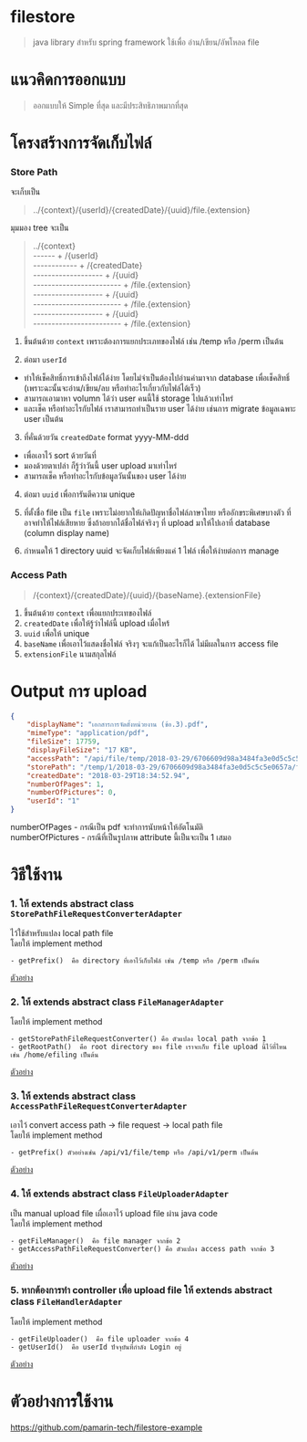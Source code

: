 # filestore

> java library สำหรับ spring framework ใช้เพื่อ อ่าน/เขียน/อัพโหลด file

# แนวคิดการออกแบบ  

> ออกแบบให้ Simple ที่สุด และมีประสิทธิภาพมากที่สุด  

# โครงสร้างการจัดเก็บไฟล์  

### Store Path  

จะเก็บเป็น

> ../{context}/{userId}/{createdDate}/{uuid}/file.{extension}  
  
มุมมอง tree จะเป็น  
  
> ../{context}    
------ + /{userId}    
------------ + /{createdDate}  
------------------- + /{uuid}  
------------------------ + /file.{extension}  
------------------- + /{uuid}  
------------------------ + /file.{extension}  
------------------- + /{uuid}  
------------------------ + /file.{extension}  

1. ขึ้นต้นด้วย `context` เพราะต้องการแยกประเภทของไฟล์ เช่น /temp หรือ /perm เป็นต้น  

2. ต่อมา `userId` 
- ทำให้เช็คสิทธิ์การเข้าถึงไฟล์ได้ง่าย โดยไม่จำเป็นต้องไปอ่านค่ามาจาก database เพื่อเช็คสิทธิ์ (เพราะฉะนั้นจะอ่าน/เขียน/ลบ หรือทำอะไรเกี่ยวกับไฟล์ได้เร็ว)  
- สามารถเอามาหา volumn ได้ว่า user คนนี้ใช้ storage ไปแล้วเท่าไหร่  
- และเช็ค หรือทำอะไรกับไฟล์ เราสามารถทำเป็นราย user ได้ง่าย เช่นการ migrate ข้อมูลเฉพาะ user เป็นต้น  

3. ที่คั่นด้วยวัน `createdDate` format yyyy-MM-ddd 
- เพื่อเอาไว้ sort ด้วยวันที่ 
- มองด้วยตาเปล่า ก็รู้ว่าวันนี้ user upload มาเท่าไหร่
- สามารถเช็ค หรือทำอะไรกับข้อมูลวันนั้นของ user ได้ง่าย  
  
4. ต่อมา `uuid` เพื่อการันตีความ unique 

5. ที่ตั้งชื่อ file เป็น `file` เพราะไม่อยากให้เกิดปัญหาชื่อไฟล์ภาษาไทย หรืออักขระพิเศษบางตัว ที่อาจทำให้ไฟล์เสียหาย  ซึ่งถ้าอยากได้ชื่อไฟล์จริงๆ ที่ upload มาให้ไปเอาที่ database (column display name)    

6. กำหนดให้ 1 directory uuid จะจัดเก็บไฟล์เพียงแค่ 1 ไฟล์ เพื่อให้ง่ายต่อการ manage  

### Access Path  

> /{context}/{createdDate}/{uuid}/{baseName}.{extensionFile}  

1. ขึ้นต้นด้วย `context` เพื่อแยกประเทของไฟล์  
2. `createdDate` เพื่อให้รู้ว่าไฟล์นี้ upload เมื่อไหร้  
3. `uuid` เพื่อให้ unique  
4. `baseName` เพื่อเอาไว้แสดงชื่อไฟล์  จริงๆ จะแก้เป็นอะไรก็ได้  ไม่มีผลในการ access file  
5. `extensionFile` นามสกุลไฟล์  

# Output การ upload  

```json
{
    "displayName": "เอกสารการจัดตั้งหน่วยงาน (ข้อ.3).pdf",
    "mimeType": "application/pdf",
    "fileSize": 17759,
    "displayFileSize": "17 KB",
    "accessPath": "/api/file/temp/2018-03-29/6706609d98a3484fa3e0d5c5c5e0657a/เอกสารการจัดตั้งหน่วยงาน_ข้อ_3_.pdf",
    "storePath": "/temp/1/2018-03-29/6706609d98a3484fa3e0d5c5c5e0657a/file.pdf",
    "createdDate": "2018-03-29T18:34:52.94",
    "numberOfPages": 1,
    "numberOfPictures": 0,
    "userId": "1"
}
```
  
numberOfPages - กรณีเป็น pdf จะทำการนับหน้าให้อัตโนมัติ  
numberOfPictures - กรณีที่เป็นรูปภาพ attribute นี้เป็นจะเป็น 1 เสมอ 

# วิธีใช้งาน

### 1. ให้ extends abstract class `StorePathFileRequestConverterAdapter`

ไว้ใช้สำหรับแปลง local path file     
โดยให้ implement method   

```
- getPrefix()  คือ directory ที่เอาไว้เก็บไฟล์ เช่น /temp หรือ /perm เป็นต้น
```

[ตัวอย่าง](https://github.com/pamarin-tech/filestore-example/blob/master/src/main/java/com/pamarin/filestore/example/TempStorePathFileRequestConverter.java)

### 2. ให้ extends abstract class `FileManagerAdapter`

โดยให้ implement method 

```
- getStorePathFileRequestConverter() คือ ตัวแปลง local path จากข้อ 1
- getRootPath()  คือ root directory ของ file เราจะเก็บ file upload นี้ไว้ที่ไหน เช่น /home/efiling เป็นต้น   
```

[ตัวอย่าง](https://github.com/pamarin-tech/filestore-example/blob/master/src/main/java/com/pamarin/filestore/example/TempFileManager.java)

### 3. ให้ extends abstract class `AccessPathFileRequestConverterAdapter`

เอาไว้ convert access path -> file request -> local path file   
โดยให้ implement method 

```
- getPrefix() ตัวอย่างเช่น /api/v1/file/temp หรือ /api/v1/perm เป็นต้น 
```

[ตัวอย่าง](https://github.com/pamarin-tech/filestore-example/blob/master/src/main/java/com/pamarin/filestore/example/TempAccessPathFileRequestConverterAdapter.java)  

### 4. ให้ extends abstract class `FileUploaderAdapter`

เป็น manual upload file เผื่อเอาไว้ upload file ผ่าน java code   
โดยให้ implement method 

```
- getFileManager()  คือ file manager จากข้อ 2 
- getAccessPathFileRequestConverter() คือ ตัวแปลง access path จากข้อ 3
```

[ตัวอย่าง](https://github.com/pamarin-tech/filestore-example/blob/master/src/main/java/com/pamarin/filestore/example/TempFileUploader.java)  

### 5. หากต้องการทำ controller เพื่อ upload file ให้ extends abstract class `FileHandlerAdapter`

โดยให้ implement method 

```
- getFileUploader()  คือ file uploader จากข้อ 4   
- getUserId()  คือ userId ปัจจุบันที่กำลัง Login อยู่  
```

[ตัวอย่าง](https://github.com/pamarin-tech/filestore-example/blob/master/src/main/java/com/pamarin/filestore/example/TempFileHandlerCtrl.java)  

# ตัวอย่างการใช้งาน 

https://github.com/pamarin-tech/filestore-example 
